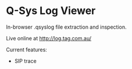 # Q-Sys Log Viewer

In-browser .qsyslog file extraction and inspection.

Live online at http://log.tag.com.au/

Current features:
 - SIP trace
